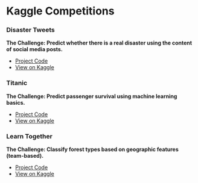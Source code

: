 # Kaggle Competitions

### Disaster Tweets

**The Challenge: Predict whether there is a real disaster using the content of social media posts.**

* [Project Code](https://github.com/amypeniston/kaggle-competitions/tree/master/disaster-tweets)
* [View on Kaggle](https://www.kaggle.com/c/nlp-getting-started)

### Titanic

**The Challenge: Predict passenger survival using machine learning basics.**

* [Project Code](https://github.com/amypeniston/kaggle-competitions/tree/master/titanic)
* [View on Kaggle](https://www.kaggle.com/c/titanic)
 
### Learn Together

**The Challenge: Classify forest types based on geographic features (team-based).**

* [Project Code](https://github.com/amypeniston/kaggle-competitions/tree/master/learn-together)
* [View on Kaggle](https://www.kaggle.com/c/learn-together)